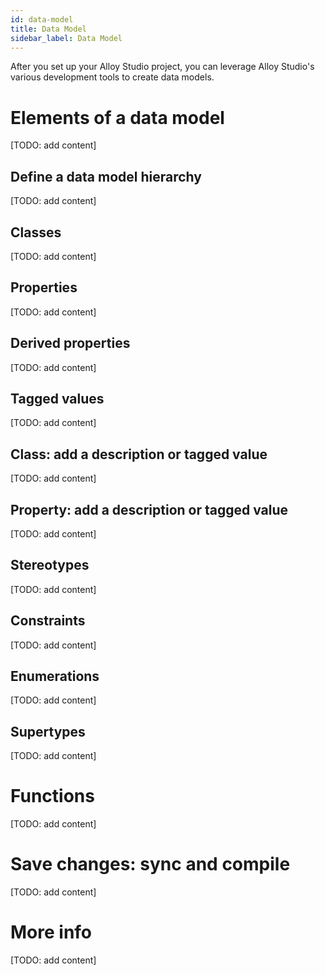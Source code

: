 ```yaml
---
id: data-model
title: Data Model
sidebar_label: Data Model
---
```


After you set up your Alloy Studio project, you can leverage Alloy Studio's various development tools to create data models. 

# Elements of a data model
[TODO: add content]

## Define a data model hierarchy
[TODO: add content]

## Classes
[TODO: add content]

## Properties
[TODO: add content]

## Derived properties
[TODO: add content]

## Tagged values
[TODO: add content]

## Class: add a description or tagged value
[TODO: add content]

## Property: add a description or tagged value
[TODO: add content]

## Stereotypes
[TODO: add content]

## Constraints
[TODO: add content]

## Enumerations
[TODO: add content]

## Supertypes
[TODO: add content]

# Functions
[TODO: add content]

# Save changes: sync and compile
[TODO: add content]

# More info
[TODO: add content]
